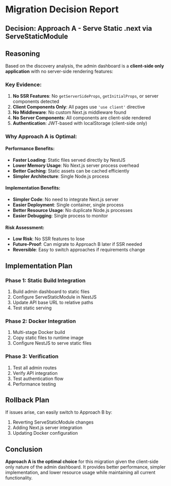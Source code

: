 # Migration Decision Report

## Decision: Approach A - Serve Static .next via ServeStaticModule

## Reasoning

Based on the discovery analysis, the admin dashboard is a **client-side only application** with no server-side rendering features:

### Key Evidence:
1. **No SSR Features**: No `getServerSideProps`, `getInitialProps`, or server components detected
2. **Client Components Only**: All pages use `'use client'` directive
3. **No Middleware**: No custom Next.js middleware found
4. **No Server Components**: All components are client-side rendered
5. **Authentication**: JWT-based with localStorage (client-side only)

### Why Approach A is Optimal:

#### Performance Benefits:
- **Faster Loading**: Static files served directly by NestJS
- **Lower Memory Usage**: No Next.js server process overhead
- **Better Caching**: Static assets can be cached efficiently
- **Simpler Architecture**: Single Node.js process

#### Implementation Benefits:
- **Simpler Code**: No need to integrate Next.js server
- **Easier Deployment**: Single container, single process
- **Better Resource Usage**: No duplicate Node.js processes
- **Easier Debugging**: Single process to monitor

#### Risk Assessment:
- **Low Risk**: No SSR features to lose
- **Future-Proof**: Can migrate to Approach B later if SSR needed
- **Reversible**: Easy to switch approaches if requirements change

## Implementation Plan

### Phase 1: Static Build Integration
1. Build admin dashboard to static files
2. Configure ServeStaticModule in NestJS
3. Update API base URL to relative paths
4. Test static serving

### Phase 2: Docker Integration  
1. Multi-stage Docker build
2. Copy static files to runtime image
3. Configure NestJS to serve static files

### Phase 3: Verification
1. Test all admin routes
2. Verify API integration
3. Test authentication flow
4. Performance testing

## Rollback Plan
If issues arise, can easily switch to Approach B by:
1. Reverting ServeStaticModule changes
2. Adding Next.js server integration
3. Updating Docker configuration

## Conclusion
**Approach A is the optimal choice** for this migration given the client-side only nature of the admin dashboard. It provides better performance, simpler implementation, and lower resource usage while maintaining all current functionality.
